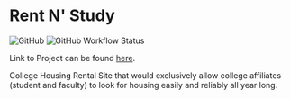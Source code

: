 # Rent N' Study

![GitHub](https://img.shields.io/github/license/kamrulhossain5/COMS4995) ![GitHub Workflow Status](https://img.shields.io/github/workflow/status/kamrulhossain5/RentNStudy/Tests)

Link to Project can be found [here](https://github.com/kamrulhossain5/RentNStudy).

College Housing Rental Site that would exclusively allow college affiliates (student and faculty) to look for housing easily and reliably all year long.
